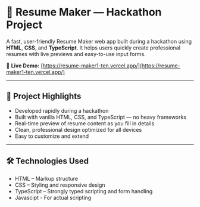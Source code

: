 # 📝 Resume Maker — Hackathon Project

A fast, user-friendly Resume Maker web app built during a hackathon using **HTML**, **CSS**, and **TypeScript**. It helps users quickly create professional resumes with live previews and easy-to-use input forms.

🔗 **Live Demo:** [https://resume-maker1-ten.vercel.app/](https://resume-maker1-ten.vercel.app/)

---

## 🎯 Project Highlights

- Developed rapidly during a hackathon  
- Built with vanilla HTML, CSS, and TypeScript — no heavy frameworks  
- Real-time preview of resume content as you fill in details  
- Clean, professional design optimized for all devices  
- Easy to customize and extend

---

## 🛠 Technologies Used

- HTML – Markup structure  
- CSS – Styling and responsive design  
- TypeScript – Strongly typed scripting and form handling
- Javascipt - For actual scripting

